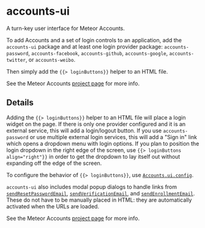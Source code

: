 # accounts-ui

A turn-key user interface for Meteor Accounts.

To add Accounts and a set of login controls to an application, add the `accounts-ui`
package and at least one login provider package:
`accounts-password`, `accounts-facebook`, `accounts-github`,
`accounts-google`, `accounts-twitter`, or `accounts-weibo`.

Then simply add the `{{> loginButtons}}` helper to an HTML file.

See the Meteor Accounts [project page](https://www.meteor.com/accounts) for more info.

## Details

Adding the `{{> loginButtons}}` helper to an HTML file will
place a login widget on the page. If there is only one provider configured
and it is an external service, this will add a login/logout button. If you use
`accounts-password` or use multiple external login services, this will add
a "Sign in" link which opens a dropdown menu with login options. If you plan to
position the login dropdown in the right edge of the screen, use
`{{> loginButtons align="right"}}` in order to get the dropdown to lay
itself out without expanding off the edge of the screen.

To configure the behavior of `{{> loginButtons}}`, use
[`Accounts.ui.config`](http://docs.meteor.com/#accounts_ui_config).

`accounts-ui` also includes modal popup dialogs to handle links from
[`sendResetPasswordEmail`](http://docs.meteor.com/#accounts_sendresetpasswordemail), [`sendVerificationEmail`](http://docs.meteor.com/#accounts_sendverificationemail),
and [`sendEnrollmentEmail`](http://docs.meteor.com/#accounts_sendenrollmentemail). These
do not have to be manually placed in HTML: they are automatically activated
when the URLs are loaded.

See the Meteor Accounts [project page](https://www.meteor.com/accounts) for more info.